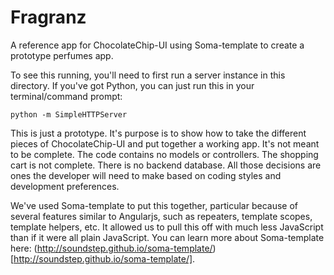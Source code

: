 Fragranz
========

A reference app for ChocolateChip-UI using Soma-template to create a prototype perfumes app.


To see this running, you'll need to first run a server instance in this directory. If you've got Python, you can just run this in your terminal/command prompt:

```
python -m SimpleHTTPServer
```

This is just a prototype. It's purpose is to show how to take the different pieces of ChocolateChip-UI and put together a working app. It's not meant to be complete. The code contains no models or controllers. The shopping cart is not complete. There is no backend database. All those decisions are ones the developer will need to make based on coding styles and development preferences. 

We've used Soma-template to put this together, particular because of several features similar to Angularjs, such as repeaters, template scopes, template helpers, etc. It allowed us to pull this off with much less JavaScript than if it were all plain JavaScript. You can learn more about Soma-template here: (http://soundstep.github.io/soma-template/)[http://soundstep.github.io/soma-template/].